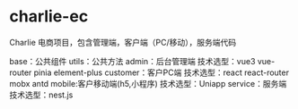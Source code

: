 # charlie-ec

Charlie 电商项目，包含管理端，客户端（PC/移动），服务端代码

base：公共组件
utils：公共方法
admin：后台管理端 技术选型：vue3 vue-router pinia element-plus
customer：客户PC端 技术选型：react react-router mobx antd
mobile:客户移动端(h5,小程序) 技术选型：Uniapp
service：服务端 技术选型：nest.js
